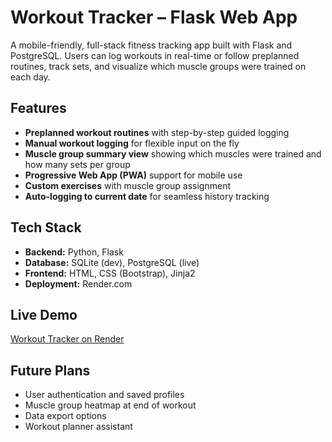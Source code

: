 # Workout Tracker – Flask Web App

A mobile-friendly, full-stack fitness tracking app built with Flask and PostgreSQL. Users can log workouts in real-time or follow preplanned routines, track sets, and visualize which muscle groups were trained on each day.

## Features

- **Preplanned workout routines** with step-by-step guided logging
- **Manual workout logging** for flexible input on the fly
- **Muscle group summary view** showing which muscles were trained and how many sets per group
- **Progressive Web App (PWA)** support for mobile use
- **Custom exercises** with muscle group assignment
- **Auto-logging to current date** for seamless history tracking

## Tech Stack

- **Backend:** Python, Flask
- **Database:** SQLite (dev), PostgreSQL (live)
- **Frontend:** HTML, CSS (Bootstrap), Jinja2
- **Deployment:** Render.com

## Live Demo

[Workout Tracker on Render](https://workout-tracker-scjm.onrender.com)

## Future Plans

- User authentication and saved profiles
- Muscle group heatmap at end of workout
- Data export options
- Workout planner assistant
